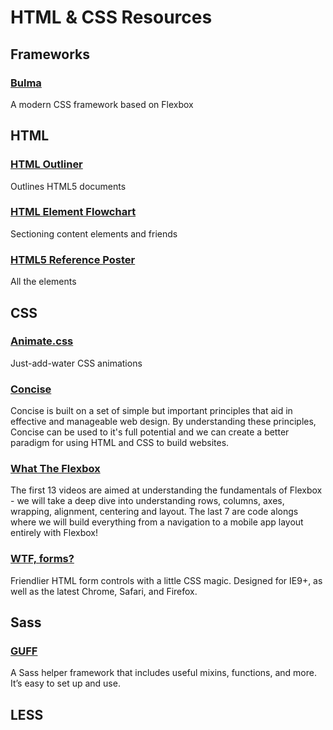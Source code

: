 # HTML & CSS Resources


## Frameworks

### [Bulma](http://bulma.io/)
A modern CSS framework based on Flexbox


## HTML

### [HTML Outliner](https://gsnedders.html5.org/outliner/)
Outlines HTML5 documents

### [HTML Element Flowchart](http://html5doctor.com/downloads/h5d-sectioning-flowchart.png)
Sectioning content elements and friends

### [HTML5 Reference Poster](http://www.xhtml-lab.com/html5-poster/pdf/HTML5-Reference-Poster.pdf)
All the elements


## CSS

### [Animate.css](http://daneden.github.io/animate.css/)
Just-add-water CSS animations

### [Concise](http://concisecss.com/)
Concise is built on a set of simple but important principles that aid in effective and manageable web design. By understanding these principles, Concise can be used to it's full potential and we can create a better paradigm for using HTML and CSS to build websites.

### [What The Flexbox](http://flexbox.io/)
The first 13 videos are aimed at understanding the fundamentals of Flexbox - we will take a deep dive into understanding rows, columns, axes, wrapping, alignment, centering and layout. The last 7 are code alongs where we will build everything from a navigation to a mobile app layout entirely with Flexbox!

### [WTF, forms?](http://wtfforms.com/)
Friendlier HTML form controls with a little CSS magic. Designed for IE9+, as well as the latest Chrome, Safari, and Firefox.


## Sass

### [GUFF](http://kenwheeler.github.io/guff/)
A Sass helper framework that includes useful mixins, functions, and more. It’s easy to set up and use.


## LESS
